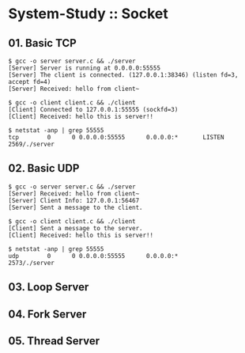 # System-Study :: Socket

## 01. Basic TCP
```
$ gcc -o server server.c && ./server
[Server] Server is running at 0.0.0.0:55555
[Server] The client is connected. (127.0.0.1:38346) (listen fd=3, accept fd=4)
[Server] Received: hello from client~
```

```
$ gcc -o client client.c && ./client
[Client] Connected to 127.0.0.1:55555 (sockfd=3)
[Client] Received: hello this is server!!
```

```
$ netstat -anp | grep 55555
tcp        0      0 0.0.0.0:55555      0.0.0.0:*       LISTEN      2569/./server
```


## 02. Basic UDP
```
$ gcc -o server server.c && ./server
[Server] Received: hello from client~
[Server] Client Info: 127.0.0.1:56467
[Server] Sent a message to the client.
```

```
$ gcc -o client client.c && ./client
[Client] Sent a message to the server.
[Client] Received: hello this is server!!
```

```
$ netstat -anp | grep 55555
udp        0      0 0.0.0.0:55555      0.0.0.0:*                   2573/./server
```


## 03. Loop Server


## 04. Fork Server


## 05. Thread Server

